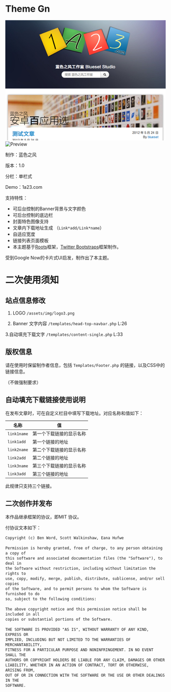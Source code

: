 # Theme Gn

![Preview](https://raw.githubusercontent.com/blueset/theme-gn/master/screenshot.png)
![Preview](https://images.1a23.com/upload/images/R116.jpg)

制作：蓝色之风

版本：1.0

分栏：单栏式

Demo：1a23.com

支持特性：

* 可后台控制的Banner背景与文字颜色
* 可后台控制的底边栏
* 封面特色图像支持
* 文章内下载地址生成 （`Link*add/Link*name`）
* 自适应宽度
* 链接列表页面模板
* 本主题基于[Roots](http://www.rootstheme.com/)框架，[Twitter Bootstraps](http://twitter.github.io/bootstrap/)框架制作。

受到Google Now的卡片式UI启发，制作出了本主题。

# 二次使用须知
## 站点信息修改

1. LOGO
`/assets/img/logo3.png`

2. Banner 文字内容
`/templates/head-top-navbar.php` L:26

3.自动填充下载文字
`/templates/content-single.php` L:33

## 版权信息

请在使用时保留制作者信息，包括 `Templates/Footer.php` 的链接，以及CSS中的链接信息。

（不做强制要求）

## 自动填充下载链接使用说明

在发布文章时，可在自定义栏目中填写下载地址。对应名称和值如下：

名称 | 值
--- | ---
`link1name`   | 第一个下载链接的显示名称
`link1add`    | 第一个链接的地址
`link2name`   | 第二个下载链接的显示名称
`link2add`    | 第二个链接的地址
`link3name`   | 第三个下载链接的显示名称
`link3add`    | 第三个链接的地址

此规律只支持三个链接。

## 二次创作并发布

本作品继承框架的协议，即MIT 协议。

付协议文本如下：

```
Copyright (c) Ben Word, Scott Walkinshaw, Eana Hufwe

Permission is hereby granted, free of charge, to any person obtaining a copy of
this software and associated documentation files (the "Software"), to deal in
the Software without restriction, including without limitation the rights to
use, copy, modify, merge, publish, distribute, sublicense, and/or sell copies
of the Software, and to permit persons to whom the Software is furnished to do
so, subject to the following conditions:

The above copyright notice and this permission notice shall be included in all
copies or substantial portions of the Software.

THE SOFTWARE IS PROVIDED "AS IS", WITHOUT WARRANTY OF ANY KIND, EXPRESS OR
IMPLIED, INCLUDING BUT NOT LIMITED TO THE WARRANTIES OF MERCHANTABILITY,
FITNESS FOR A PARTICULAR PURPOSE AND NONINFRINGEMENT. IN NO EVENT SHALL THE
AUTHORS OR COPYRIGHT HOLDERS BE LIABLE FOR ANY CLAIM, DAMAGES OR OTHER
LIABILITY, WHETHER IN AN ACTION OF CONTRACT, TORT OR OTHERWISE, ARISING FROM,
OUT OF OR IN CONNECTION WITH THE SOFTWARE OR THE USE OR OTHER DEALINGS IN THE
SOFTWARE.
```
